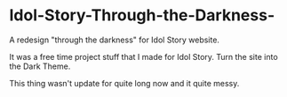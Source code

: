 # Idol-Story-Through-the-Darkness-
A redesign "through the darkness" for Idol Story website.

It was a free time project stuff that I made for Idol Story.
Turn the site into the Dark Theme.

This thing wasn't update for quite long now and it quite messy.
